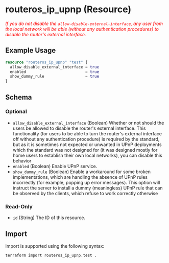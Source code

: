 # routeros_ip_upnp (Resource)
*<span style="color:red">If you do not disable the `allow-disable-external-interface`, any user from the local network will be able (without any authentication procedures) to disable the router's external interface.</span>*

## Example Usage
```terraform
resource "routeros_ip_upnp" "test" {
  allow_disable_external_interface = true
  enabled                          = true
  show_dummy_rule                  = true
}
```

<!-- schema generated by tfplugindocs -->
## Schema

### Optional

- `allow_disable_external_interface` (Boolean) Whether or not should the users be allowed to disable the router's external interface. This functionality (for users to be able to turn the router's external interface off without any authentication procedure) is required by the standard, but as it is sometimes not expected or unwanted in UPnP deployments which the standard was not designed for (it was designed mostly for home users to establish their own local networks), you can disable this behavior
- `enabled` (Boolean) Enable UPnP service.
- `show_dummy_rule` (Boolean) Enable a workaround for some broken implementations, which are handling the absence of UPnP rules incorrectly (for example, popping up error messages). This option will instruct the server to install a dummy (meaningless) UPnP rule that can be observed by the clients, which refuse to work correctly otherwise

### Read-Only

- `id` (String) The ID of this resource.

## Import
Import is supported using the following syntax:
```shell
terraform import routeros_ip_upnp.test .
```
